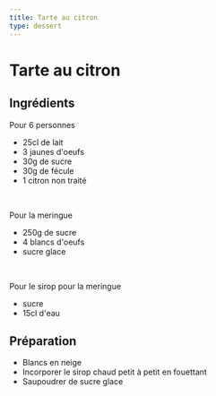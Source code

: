 ```yaml
---
title: Tarte au citron
type: dessert
---
```


# Tarte au citron

<div class="ingredients" markdown="1">

## Ingrédients
 
Pour 6 personnes
 - 25cl de lait
 - 3 jaunes d'oeufs
 - 30g de sucre
 - 30g de fécule
 - 1 citron non traité

<br> 

Pour la meringue
 - 250g de sucre
 - 4 blancs d'oeufs
 - sucre glace

 <br>  

Pour le sirop pour la meringue
 - sucre
 - 15cl d'eau 

</div>

<div class="preparation" markdown="1">

## Préparation

 - Blancs en neige
 - Incorporer le sirop chaud petit à petit en fouettant
 - Saupoudrer de sucre glace

</div>